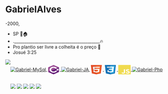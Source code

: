# GabrielAlves

-2000,
- SP 🌴🏠
- .__________________________________________🔥
- Pro plantio ser livre a colheita é o preço 💛
- Josué 3:25 

<div align="center">
  <a href="https://github.com/GabrielAlvesGit">
  <img height="180em" align="left" src="https://github-readme-stats.vercel.app/api?username=GabrielAlvesGit&show_icons=true&theme=dark&include_all_commits=true&count_private=true"/>
  
</div>
  
  
  <div style="display: inline_block"><br>
    <img align="center" alt="Gabriel-MySql" height="30" width="40" src="https://cdn.jsdelivr.net/gh/devicons/devicon/icons/mysql/mysql-original-wordmark.svg">
    <img align="center" alt="Gabriel-C#" height="30" width="40" src="https://raw.githubusercontent.com/devicons/devicon/master/icons/csharp/csharp-original.svg">
    <img align="center" alt="Gabriel-JA" height="30" width="40" src="https://cdn.jsdelivr.net/gh/devicons/devicon/icons/android/android-original-wordmark.svg">
    <img align="center" alt="Gabriel-HTML" height="30" width="40" src="https://raw.githubusercontent.com/devicons/devicon/master/icons/html5/html5-original.svg">
    <img align="center" alt="Gabriel-CSS" height="30" width="40" src="https://raw.githubusercontent.com/devicons/devicon/master/icons/css3/css3-original.svg">
    <img align="center" alt="Gabriel-Js" height="30" width="40" src="https://raw.githubusercontent.com/devicons/devicon/master/icons/javascript/javascript-plain.svg">
    <img align="center" alt="Gabriel-Php" height="30" width="40" src="https://cdn.jsdelivr.net/gh/devicons/devicon/icons/phpstorm/phpstorm-original.svg">
    
</div>
  
  ##
  <div> 
  <a href="https://www.instagram.com/gabrielalves.s/" target="_blank"><img src="https://img.shields.io/badge/-Instagram-%23E4405F?style=for-the-badge&logo=instagram&logoColor=white" target="_blank"></a>
 	<a href="https://www.twitch.tv/rafaballerinii" target="_blank"><img src="https://img.shields.io/badge/Twitch-9146FF?style=for-the-badge&logo=twitch&logoColor=white" target="_blank"></a>
 <a href="https://discord.gg/wagxzStdcR" target="_blank"><img src="https://img.shields.io/badge/Discord-7289DA?style=for-the-badge&logo=discord&logoColor=white" target="_blank"></a> 
  <a href = "mailto:contatorafaballerini@gmail.com"><img src="https://img.shields.io/badge/-Gmail-%23333?style=for-the-badge&logo=gmail&logoColor=white" target="_blank"></a>
  <a href="https://www.linkedin.com/in/rafaella-ballerini-45875016a" target="_blank"><img src="https://img.shields.io/badge/-LinkedIn-%230077B5?style=for-the-badge&logo=linkedin&logoColor=white" target="_blank"></a> 

</div>
  
 
  
  
  
